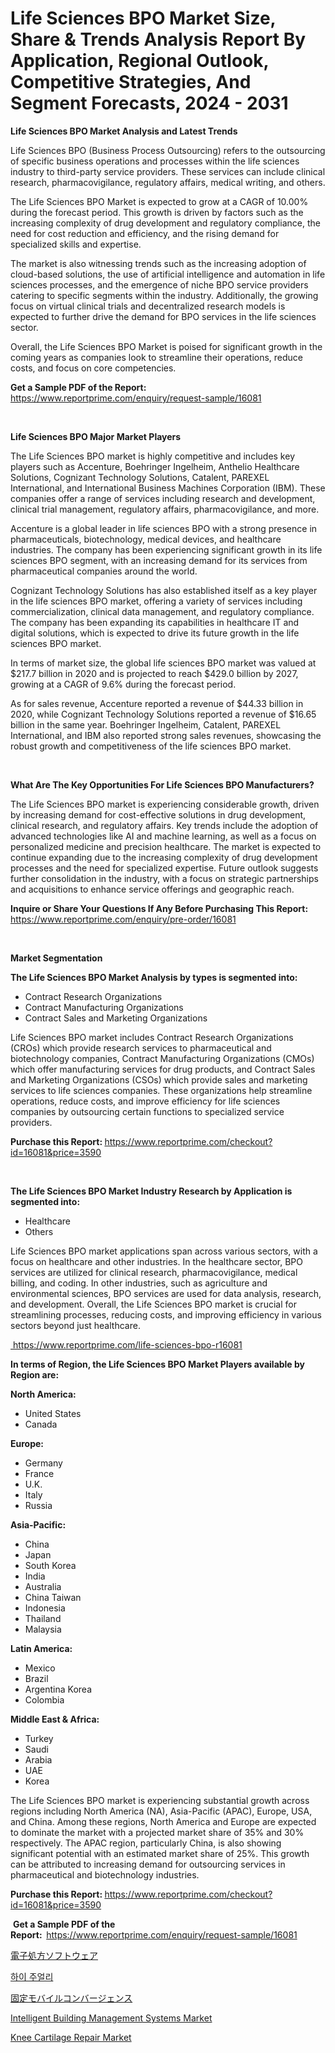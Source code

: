 <p><h1>Life Sciences BPO Market Size, Share & Trends Analysis Report By Application, Regional Outlook, Competitive Strategies, And Segment Forecasts, 2024 - 2031</h1></p><p><strong>Life Sciences BPO Market Analysis and Latest Trends</strong></p>
<p><p>Life Sciences BPO (Business Process Outsourcing) refers to the outsourcing of specific business operations and processes within the life sciences industry to third-party service providers. These services can include clinical research, pharmacovigilance, regulatory affairs, medical writing, and others.</p><p>The Life Sciences BPO Market is expected to grow at a CAGR of 10.00% during the forecast period. This growth is driven by factors such as the increasing complexity of drug development and regulatory compliance, the need for cost reduction and efficiency, and the rising demand for specialized skills and expertise.</p><p>The market is also witnessing trends such as the increasing adoption of cloud-based solutions, the use of artificial intelligence and automation in life sciences processes, and the emergence of niche BPO service providers catering to specific segments within the industry. Additionally, the growing focus on virtual clinical trials and decentralized research models is expected to further drive the demand for BPO services in the life sciences sector.</p><p>Overall, the Life Sciences BPO Market is poised for significant growth in the coming years as companies look to streamline their operations, reduce costs, and focus on core competencies.</p></p>
<p><strong>Get a Sample PDF of the Report:&nbsp;</strong> <a href="https://www.reportprime.com/enquiry/request-sample/16081">https://www.reportprime.com/enquiry/request-sample/16081</a></p>
<p>&nbsp;</p>
<p><strong>Life Sciences BPO Major Market Players</strong></p>
<p><p>The Life Sciences BPO market is highly competitive and includes key players such as Accenture, Boehringer Ingelheim, Anthelio Healthcare Solutions, Cognizant Technology Solutions, Catalent, PAREXEL International, and International Business Machines Corporation (IBM). These companies offer a range of services including research and development, clinical trial management, regulatory affairs, pharmacovigilance, and more.</p><p>Accenture is a global leader in life sciences BPO with a strong presence in pharmaceuticals, biotechnology, medical devices, and healthcare industries. The company has been experiencing significant growth in its life sciences BPO segment, with an increasing demand for its services from pharmaceutical companies around the world.</p><p>Cognizant Technology Solutions has also established itself as a key player in the life sciences BPO market, offering a variety of services including commercialization, clinical data management, and regulatory compliance. The company has been expanding its capabilities in healthcare IT and digital solutions, which is expected to drive its future growth in the life sciences BPO market.</p><p>In terms of market size, the global life sciences BPO market was valued at $217.7 billion in 2020 and is projected to reach $429.0 billion by 2027, growing at a CAGR of 9.6% during the forecast period.</p><p>As for sales revenue, Accenture reported a revenue of $44.33 billion in 2020, while Cognizant Technology Solutions reported a revenue of $16.65 billion in the same year. Boehringer Ingelheim, Catalent, PAREXEL International, and IBM also reported strong sales revenues, showcasing the robust growth and competitiveness of the life sciences BPO market.</p></p>
<p>&nbsp;</p>
<p><strong>What Are The Key Opportunities For Life Sciences BPO Manufacturers?</strong></p>
<p><p>The Life Sciences BPO market is experiencing considerable growth, driven by increasing demand for cost-effective solutions in drug development, clinical research, and regulatory affairs. Key trends include the adoption of advanced technologies like AI and machine learning, as well as a focus on personalized medicine and precision healthcare. The market is expected to continue expanding due to the increasing complexity of drug development processes and the need for specialized expertise. Future outlook suggests further consolidation in the industry, with a focus on strategic partnerships and acquisitions to enhance service offerings and geographic reach.</p></p>
<p><strong>Inquire or Share Your Questions If Any Before Purchasing This Report:</strong> <a href="https://www.reportprime.com/enquiry/pre-order/16081">https://www.reportprime.com/enquiry/pre-order/16081</a></p>
<p>&nbsp;</p>
<p><strong>Market Segmentation</strong></p>
<p><strong>The Life Sciences BPO Market Analysis by types is segmented into:</strong></p>
<p><ul><li>Contract Research Organizations</li><li>Contract Manufacturing Organizations</li><li>Contract Sales and Marketing Organizations</li></ul></p>
<p><p>Life Sciences BPO market includes Contract Research Organizations (CROs) which provide research services to pharmaceutical and biotechnology companies, Contract Manufacturing Organizations (CMOs) which offer manufacturing services for drug products, and Contract Sales and Marketing Organizations (CSOs) which provide sales and marketing services to life sciences companies. These organizations help streamline operations, reduce costs, and improve efficiency for life sciences companies by outsourcing certain functions to specialized service providers.</p></p>
<p><strong>Purchase this Report:&nbsp;</strong><a href="https://www.reportprime.com/checkout?id=16081&price=3590">https://www.reportprime.com/checkout?id=16081&price=3590</a></p>
<p>&nbsp;</p>
<p><strong>The Life Sciences BPO Market Industry Research by Application is segmented into:</strong></p>
<p><ul><li>Healthcare</li><li>Others</li></ul></p>
<p><p>Life Sciences BPO market applications span across various sectors, with a focus on healthcare and other industries. In the healthcare sector, BPO services are utilized for clinical research, pharmacovigilance, medical billing, and coding. In other industries, such as agriculture and environmental sciences, BPO services are used for data analysis, research, and development. Overall, the Life Sciences BPO market is crucial for streamlining processes, reducing costs, and improving efficiency in various sectors beyond just healthcare.</p></p>
<p><a href="https://www.reportprime.com/life-sciences-bpo-r16081">&nbsp;https://www.reportprime.com/life-sciences-bpo-r16081</a></p>
<p><strong>In terms of Region, the Life Sciences BPO Market Players available by Region are:</strong></p>
<p>
    <p> <strong> North America: </strong>
        <ul>
            <li>United States</li>
            <li>Canada</li>
        </ul>
        </p> 
    <p> <strong> Europe: </strong>
        <ul>
            <li>Germany</li>
            <li>France</li>
            <li>U.K.</li>
            <li>Italy</li>
            <li>Russia</li>
        </ul>
        </p> 
    <p> <strong> Asia-Pacific: </strong>
        <ul>
            <li>China</li>
            <li>Japan</li>
            <li>South Korea</li>
            <li>India</li>
            <li>Australia</li>
            <li>China Taiwan</li>
            <li>Indonesia</li>
            <li>Thailand</li>
            <li>Malaysia</li>
        </ul>
        </p> 
    <p> <strong> Latin America: </strong>
        <ul>
            <li>Mexico</li>
            <li>Brazil</li>
            <li>Argentina Korea</li>
            <li>Colombia</li>
        </ul>
        </p> 
    <p> <strong> Middle East & Africa: </strong>
        <ul>
            <li>Turkey</li>
            <li>Saudi</li>
            <li>Arabia</li>
            <li>UAE</li>
            <li>Korea</li>
        </ul>
    </p>
    </p>
<p><p>The Life Sciences BPO market is experiencing substantial growth across regions including North America (NA), Asia-Pacific (APAC), Europe, USA, and China. Among these regions, North America and Europe are expected to dominate the market with a projected market share of 35% and 30% respectively. The APAC region, particularly China, is also showing significant potential with an estimated market share of 25%. This growth can be attributed to increasing demand for outsourcing services in pharmaceutical and biotechnology industries.</p></p>
<p><strong>Purchase this Report: </strong><a href="https://www.reportprime.com/checkout?id=16081&price=3590">https://www.reportprime.com/checkout?id=16081&price=3590</a></p>
<p>&nbsp;<strong>Get a Sample PDF of the Report:&nbsp;&nbsp;</strong><a href="https://www.reportprime.com/enquiry/request-sample/16081">https://www.reportprime.com/enquiry/request-sample/16081</a></p>
<p><strong></strong></p>
<p><p><a href="https://github.com/hwbcz413288296/Market-Research-Report-List-2/blob/main/743269382259.md">電子処方ソフトウェア</a></p><p><a href="https://github.com/RichardLueilwitz787/Market-Research-Report-List-1/blob/main/407364076651.md">하이 주얼리</a></p><p><a href="https://github.com/JacksonWiza1924/Market-Research-Report-List-1/blob/main/482188182260.md">固定モバイルコンバージェンス</a></p><p><a href="https://github.com/Sherrillcrooksxa8i18ucf2m/Market-Research-Report-List-2/blob/main/intelligent-building-management-systems-market.md">Intelligent Building Management Systems Market</a></p><p><a href="https://github.com/AlysaLedner2023/Market-Research-Report-List-1/blob/main/knee-cartilage-repair-market.md">Knee Cartilage Repair Market</a></p></p>
